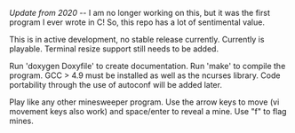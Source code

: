 *Update from 2020* -- I am no longer working on this, but it was the first program I ever wrote in C! So, this repo has a lot of sentimental value.

This is in active development, no stable release currently.
Currently is playable. Terminal resize support still needs to be added.

Run 'doxygen Doxyfile' to create documentation.
Run 'make' to compile the program. GCC > 4.9 must be installed as well as the ncurses library. Code portability through the use of autoconf will be added later.

Play like any other minesweeper program. Use the arrow keys to move (vi movement keys also work) and space/enter to reveal a mine. Use "f" to flag mines.
